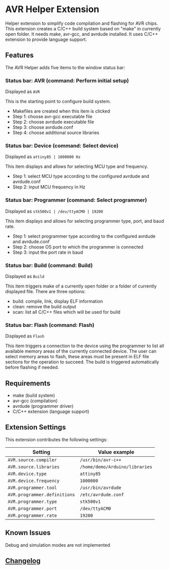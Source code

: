 # AVR Helper Extension

Helper extension to simplify code compilation and flashing for AVR chips. This extension creates a C/C++ build system based on "make" in currently open folder. It needs make, avr-gcc, and avrdude installed. It uses C/C++ extension to provide language support.

## Features

The AVR Helper adds five items to the window status bar:

### Status bar: AVR (command: Perform initial setup)

Displayed as `AVR`

This is the starting point to configure build system.
- Makefiles are created when this item is clicked
- Step 1: choose avr-gcc executable file
- Step 2: choose avrdude executable file
- Step 3: choose avrdude.conf
- Step 4: choose additional source libraries

### Status bar: Device (command: Select device)

Displayed as `attiny85 | 1000000 Hz`

This item displays and allows for selecting MCU type and frequency.
- Step 1: select MCU type according to the configured avrdude and avrdude.conf
- Step 2: input MCU frequency in Hz

### Status bar: Programmer (command: Select programmer)

Displayed as `stk500v1 | /dev/ttyACM0 | 19200`

This item displays and allows for selecting programmer type, port, and baud rate.
- Step 1: select programmer type according to the configured avrdude and avrdude.conf
- Step 2: choose OS port to which the programmer is connected
- Step 3: input the port rate in baud

### Status bar: Build (command: Build)

Displayed as `Build`

This item triggers make of a currently open folder or a folder of currently displayed file. There are three options:
- build: compile, link, display ELF information
- clean: remove the build output
- scan: list all C/C++ files which will be used for build

### Status bar: Flash (command: Flash)

Displayed as `Flash`

This item triggers a connection to the device using the programmer to list all available memory areas of the currently connected device. The user can select memory areas to flash, these areas must be present in ELF file sections for the operation to succeed. The build is triggered automatically before flashing if needed.

## Requirements

- make (build system)
- avr-gcc (compilation)
- avrdude (programmer driver)
- C/C++ extension (language support)

## Extension Settings

This extension contributes the following settings:

|Setting|Value example|
|-|-|
|`AVR.source.compiler`|`/usr/bin/avr-c++`|
|`AVR.source.libraries`|`/home/demo/Arduino/libraries`|
|`AVR.device.type`|`attiny85`|
|`AVR.device.frequency`|`1000000`|
|`AVR.programmer.tool`|`/usr/bin/avrdude`|
|`AVR.programmer.definitions`|`/etc/avrdude.conf`|
|`AVR.programmer.type`|`stk500v1`|
|`AVR.programmer.port`|`/dev/ttyACM0`|
|`AVR.programmer.rate`|`19200`|

## Known Issues

Debug and simulation modes are not implemented

## [Changelog](CHANGELOG.md)